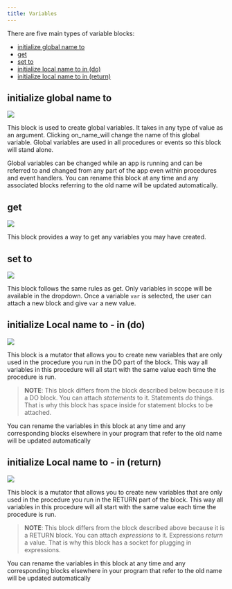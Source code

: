 ```yaml
---
title: Variables
---
```


There are five main types of variable blocks:

* [initialize global name to](#initialize-global-name-to)
* [get](#get)
* [set to](#set-to)
* [initialize local name to in \(do\)](#initialize-local-name-to---in-do)
* [initialize local name to in \(return\)](#initialize-local-name-to---in-return)

## initialize global name to

![](@assets/images/blocks/variables/initializeglobal.png)

This block is used to create global variables. It takes in any type of value as an argument. Clicking on\_name\_will change the name of this global variable. Global variables are used in all procedures or events so this block will stand alone.

Global variables can be changed while an app is running and can be referred to and changed from any part of the app even within procedures and event handlers. You can rename this block at any time and any associated blocks referring to the old name will be updated automatically.

## get

![](@assets/images/blocks/variables/get.png)

This block provides a way to get any variables you may have created.

## set to

![](@assets/images/blocks/variables/set.png)

This block follows the same rules as get. Only variables in scope will be available in the dropdown. Once a variable `var` is selected, the user can attach a new block and give `var` a new value.

## initialize Local name to - in \(do\)

![](@assets/images/blocks/variables/initializelocaldo.png)

This block is a mutator that allows you to create new variables that are only used in the procedure you run in the DO part of the block. This way all variables in this procedure will all start with the same value each time the procedure is run.

> **NOTE**: This block differs from the block described below because it is a DO block. You can attach _statements_ to it. Statements _do_ things. That is why this block has space inside for statement blocks to be attached.

You can rename the variables in this block at any time and any corresponding blocks elsewhere in your program that refer to the old name will be updated automatically

## initialize Local name to - in \(return\)

![](@assets/images/blocks/variables/initializelocalreturn.png)

This block is a mutator that allows you to create new variables that are only used in the procedure you run in the RETURN part of the block. This way all variables in this procedure will all start with the same value each time the procedure is run.

> **NOTE**: This block differs from the block described above because it is a RETURN block. You can attach _expressions_ to it. Expressions _return_ a value. That is why this block has a socket for plugging in expressions.

You can rename the variables in this block at any time and any corresponding blocks elsewhere in your program that refer to the old name will be updated automatically
